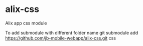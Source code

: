 # alix-css
Alix app css module

To add submodule with different folder name
git submodule add https://github.com/jb-mobile-webapp/alix-css.git css
